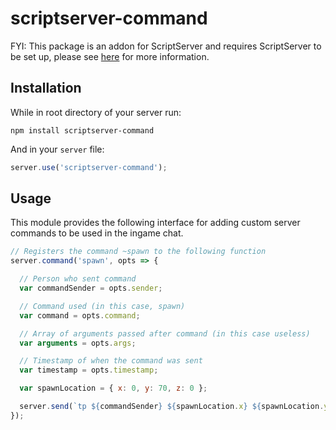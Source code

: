 scriptserver-command
====================

FYI: This package is an addon for ScriptServer and requires ScriptServer to be set up, please see [here](https://github.com/garrettjoecox/scriptserver) for more information.

## Installation
While in root directory of your server run:
```
npm install scriptserver-command
```
And in your `server` file:
```javascript
server.use('scriptserver-command');
```

## Usage
This module provides the following interface for adding custom server commands to be used in the ingame chat.

```javascript
// Registers the command ~spawn to the following function
server.command('spawn', opts => {

  // Person who sent command
  var commandSender = opts.sender;

  // Command used (in this case, spawn)
  var command = opts.command;

  // Array of arguments passed after command (in this case useless)
  var arguments = opts.args;

  // Timestamp of when the command was sent
  var timestamp = opts.timestamp;

  var spawnLocation = { x: 0, y: 70, z: 0 };

  server.send(`tp ${commandSender} ${spawnLocation.x} ${spawnLocation.y} ${spawnLocation.z}`);
});
```
